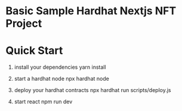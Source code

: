# Basic Sample Hardhat Nextjs NFT Project

# Quick Start

1. install your dependencies
   yarn install

2. start a hardhat node
   npx hardhat node

3. deploy your hardhat contracts
   npx hardhat run scripts/deploy.js

4. start react
   npm run dev
